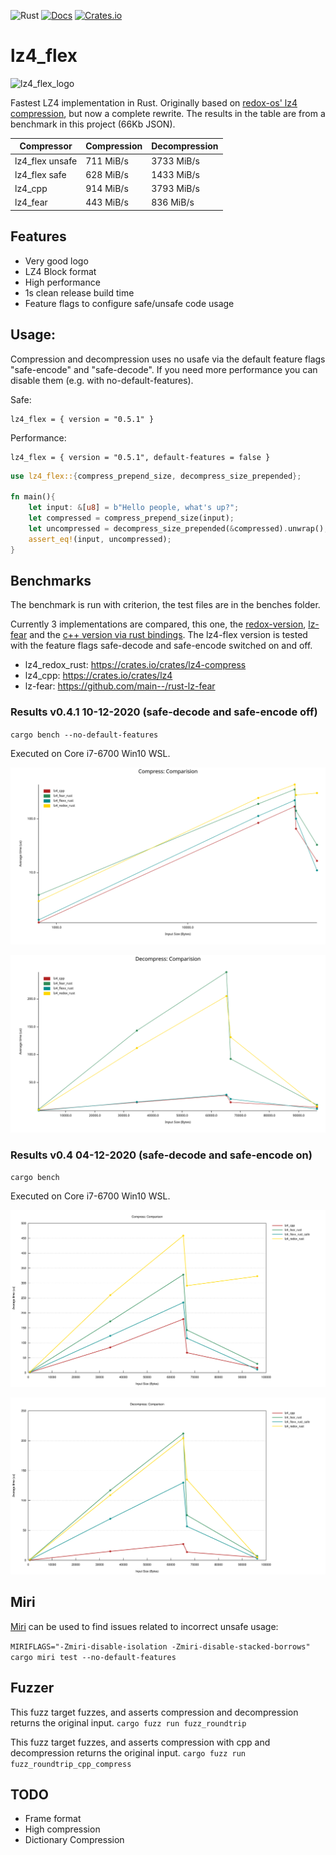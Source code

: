 ![Rust](https://github.com/PSeitz/lz4_flex/workflows/Rust/badge.svg)
[![Docs](https://docs.rs/lz4_flex/badge.svg)](https://docs.rs/crate/lz4_flex/)
[![Crates.io](https://img.shields.io/crates/v/lz4_flex.svg)](https://crates.io/crates/lz4_flex)

# lz4_flex

![lz4_flex_logo](https://raw.githubusercontent.com/PSeitz/lz4_flex/master/logo.jpg)

Fastest LZ4 implementation in Rust. Originally based on [redox-os' lz4 compression](https://crates.io/crates/lz4-compress), but now a complete rewrite.
The results in the table are from a benchmark in this project (66Kb JSON).

|    Compressor    | Compression | Decompression |
|------------------|-------------|---------------|
| lz4_flex unsafe  | 711 MiB/s   | 3733 MiB/s    |
| lz4_flex safe    | 628 MiB/s   | 1433 MiB/s    |
| lz4_cpp          | 914 MiB/s   | 3793 MiB/s    |
| lz4_fear         | 443 MiB/s   | 836 MiB/s     |

## Features
- Very good logo
- LZ4 Block format
- High performance
- 1s clean release build time
- Feature flags to configure safe/unsafe code usage

## Usage: 
Compression and decompression uses no usafe via the default feature flags "safe-encode" and "safe-decode". If you need more performance you can disable them (e.g. with no-default-features).

Safe:
```
lz4_flex = { version = "0.5.1" }
```

Performance:
```
lz4_flex = { version = "0.5.1", default-features = false }
```

```rust
use lz4_flex::{compress_prepend_size, decompress_size_prepended};

fn main(){
    let input: &[u8] = b"Hello people, what's up?";
    let compressed = compress_prepend_size(input);
    let uncompressed = decompress_size_prepended(&compressed).unwrap();
    assert_eq!(input, uncompressed);
}
```

## Benchmarks
The benchmark is run with criterion, the test files are in the benches folder.

Currently 3 implementations are compared, this one, the [redox-version](https://crates.io/crates/lz4-compress), [lz-fear](https://github.com/main--/rust-lz-fear) and the [c++ version via rust bindings](https://crates.io/crates/lz4). 
The lz4-flex version is tested with the feature flags safe-decode and safe-encode switched on and off.

- lz4_redox_rust: https://crates.io/crates/lz4-compress
- lz4_cpp: https://crates.io/crates/lz4
- lz-fear: https://github.com/main--/rust-lz-fear

### Results v0.4.1 10-12-2020 (safe-decode and safe-encode off)
`cargo bench --no-default-features`

Executed on Core i7-6700 Win10 WSL.

![Compress](./compress_bench.svg)

![Decompress](./decompress_bench.svg)

### Results v0.4 04-12-2020 (safe-decode and safe-encode on)
`cargo bench`

Executed on Core i7-6700 Win10 WSL.

![Compress](./compress_bench_safe.svg)

![Decompress](./decompress_bench_safe.svg)

## Miri

[Miri](https://github.com/rust-lang/miri) can be used to find issues related to incorrect unsafe usage:

`MIRIFLAGS="-Zmiri-disable-isolation -Zmiri-disable-stacked-borrows" cargo miri test --no-default-features`

## Fuzzer
This fuzz target fuzzes, and asserts compression and decompression returns the original input.
`cargo fuzz run fuzz_roundtrip`

This fuzz target fuzzes, and asserts compression with cpp and decompression returns the original input.
`cargo fuzz run fuzz_roundtrip_cpp_compress`

## TODO
- Frame format
- High compression
- Dictionary Compression


